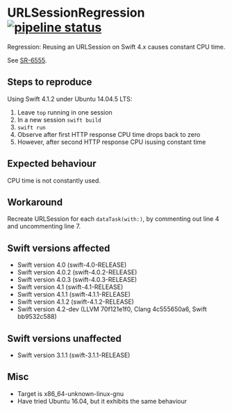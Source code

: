 # URLSessionRegression [![pipeline status](https://gitlab.com/optimisedlabs/URLSessionRegression/badges/master/pipeline.svg)](https://gitlab.com/optimisedlabs/URLSessionRegression/commits/master)

Regression: Reusing an URLSession on Swift 4.x causes constant CPU time.

See [SR-6555](https://bugs.swift.org/browse/SR-6555).

## Steps to reproduce

Using Swift 4.1.2 under Ubuntu 14.04.5 LTS:
1. Leave `top` running in one session
2. In a new session `swift build`
3. `swift run`
4. Observe after first HTTP response CPU time drops back to zero
5. However, after second HTTP response CPU isusing constant time

## Expected behaviour

CPU time is not constantly used.

## Workaround

Recreate URLSession for each `dataTask(with:)`, by commenting out line 4 and uncommenting line 7.

## Swift versions affected

* Swift version 4.0 (swift-4.0-RELEASE)
* Swift version 4.0.2 (swift-4.0.2-RELEASE)
* Swift version 4.0.3 (swift-4.0.3-RELEASE)
* Swift version 4.1 (swift-4.1-RELEASE)
* Swift version 4.1.1 (swift-4.1.1-RELEASE)
* Swift version 4.1.2 (swift-4.1.2-RELEASE)
* Swift version 4.2-dev (LLVM 70f121e1f0, Clang 4c555650a6, Swift bb9532c588)

## Swift versions unaffected

* Swift version 3.1.1 (swift-3.1.1-RELEASE)

## Misc

* Target is x86_64-unknown-linux-gnu
* Have tried Ubuntu 16.04, but it exhibits the same behaviour
